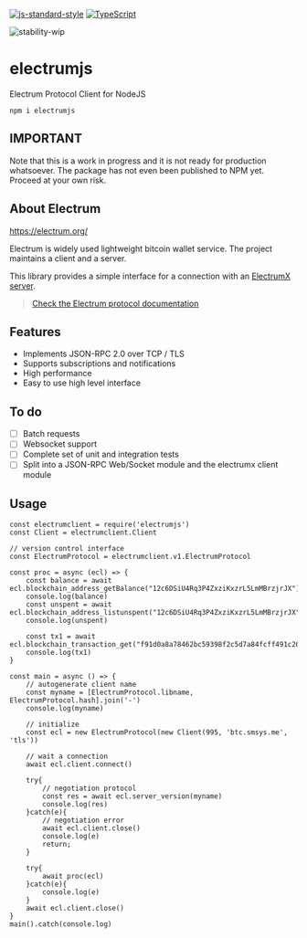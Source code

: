 [![js-standard-style](https://cdn.rawgit.com/feross/standard/master/badge.svg)](https://github.com/feross/standard)
[![TypeScript](https://badges.frapsoft.com/typescript/love/typescript-200x44.png?v=101)](https://github.com/ellerbrock/typescript-badges/)

![stability-wip](https://img.shields.io/badge/stability-work_in_progress-lightgrey.svg)

# electrumjs

Electrum Protocol Client for NodeJS

```
npm i electrumjs
```

## IMPORTANT

Note that this is a work in progress and it is not ready for production whatsoever. The package has not even been published to NPM yet. Proceed at your own risk.

## About Electrum

https://electrum.org/

Electrum is widely used lightweight bitcoin wallet service. The project maintains a client and a server.

This library provides a simple interface for a connection with an [ElectrumX server](https://github.com/kyuupichan/electrumx/).

> [Check the Electrum protocol documentation](https://electrumx.readthedocs.io/en/latest/protocol.html)

## Features

* Implements JSON-RPC 2.0 over TCP / TLS
* Supports subscriptions and notifications
* High performance
* Easy to use high level interface

## To do

- [ ] Batch requests
- [ ] Websocket support
- [ ] Complete set of unit and integration tests
- [ ] Split into a JSON-RPC Web/Socket module and the electrumx client module

## Usage

```
const electrumclient = require('electrumjs')
const Client = electrumclient.Client

// version control interface
const ElectrumProtocol = electrumclient.v1.ElectrumProtocol

const proc = async (ecl) => {
    const balance = await ecl.blockchain_address_getBalance("12c6DSiU4Rq3P4ZxziKxzrL5LmMBrzjrJX")
    console.log(balance)
    const unspent = await ecl.blockchain_address_listunspent("12c6DSiU4Rq3P4ZxziKxzrL5LmMBrzjrJX")
    console.log(unspent)

    const tx1 = await ecl.blockchain_transaction_get("f91d0a8a78462bc59398f2c5d7a84fcff491c26ba54c4833478b202796c8aafd")
    console.log(tx1)
}

const main = async () => {
    // autogenerate client name
    const myname = [ElectrumProtocol.libname, ElectrumProtocol.hash].join('-')
    console.log(myname)

    // initialize
    const ecl = new ElectrumProtocol(new Client(995, 'btc.smsys.me', 'tls'))

    // wait a connection
    await ecl.client.connect()

    try{
        // negotiation protocol
        const res = await ecl.server_version(myname)
        console.log(res)
    }catch(e){
        // negotiation error
        await ecl.client.close()
        console.log(e)
        return;
    }

    try{
        await proc(ecl)
    }catch(e){
        console.log(e)
    }
    await ecl.client.close()
}
main().catch(console.log)
```
